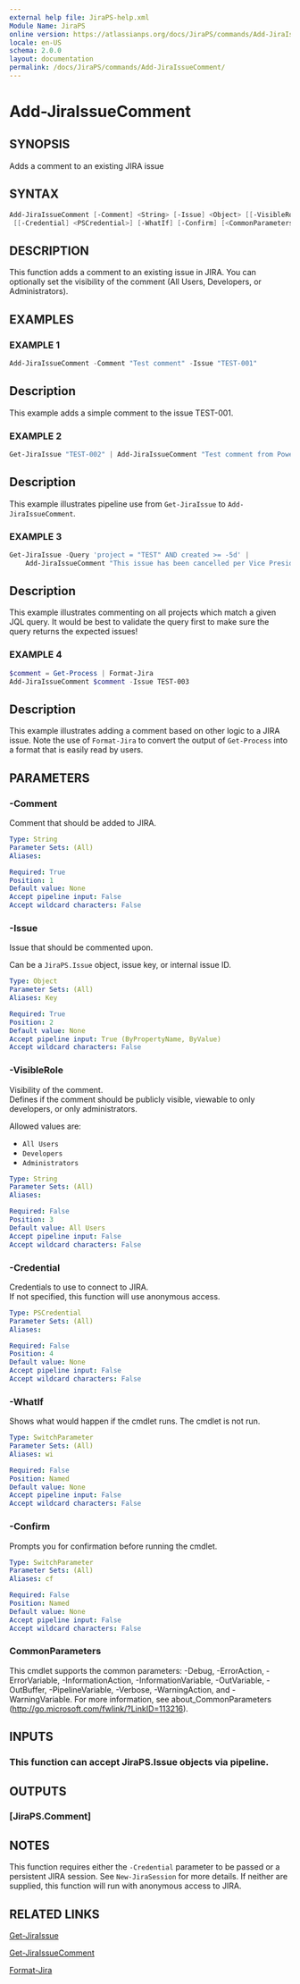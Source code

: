 ```yaml
---
external help file: JiraPS-help.xml
Module Name: JiraPS
online version: https://atlassianps.org/docs/JiraPS/commands/Add-JiraIssueComment/
locale: en-US
schema: 2.0.0
layout: documentation
permalink: /docs/JiraPS/commands/Add-JiraIssueComment/
---
```

# Add-JiraIssueComment

## SYNOPSIS

Adds a comment to an existing JIRA issue

## SYNTAX

```powershell
Add-JiraIssueComment [-Comment] <String> [-Issue] <Object> [[-VisibleRole] <String>]
 [[-Credential] <PSCredential>] [-WhatIf] [-Confirm] [<CommonParameters>]
```

## DESCRIPTION

This function adds a comment to an existing issue in JIRA.
You can optionally set the visibility of the comment (All Users, Developers, or Administrators).

## EXAMPLES

### EXAMPLE 1

```powershell
Add-JiraIssueComment -Comment "Test comment" -Issue "TEST-001"
```

Description  
 -----------  
This example adds a simple comment to the issue TEST-001.

### EXAMPLE 2

```powershell
Get-JiraIssue "TEST-002" | Add-JiraIssueComment "Test comment from PowerShell"
```

Description  
 -----------  
This example illustrates pipeline use from `Get-JiraIssue` to `Add-JiraIssueComment`.

### EXAMPLE 3

```powershell
Get-JiraIssue -Query 'project = "TEST" AND created >= -5d' |
    Add-JiraIssueComment "This issue has been cancelled per Vice President's orders."
```

Description  
 -----------  
This example illustrates commenting on all projects which match a given JQL query.
It would be best to validate the query first to make sure the query returns the expected issues!

### EXAMPLE 4

```powershell
$comment = Get-Process | Format-Jira
Add-JiraIssueComment $comment -Issue TEST-003
```

Description  
 -----------  
This example illustrates adding a comment based on other logic to a JIRA issue.
Note the use of `Format-Jira` to convert the output of `Get-Process` into a format that is easily read by users.

## PARAMETERS

### -Comment

Comment that should be added to JIRA.

```yaml
Type: String
Parameter Sets: (All)
Aliases:

Required: True
Position: 1
Default value: None
Accept pipeline input: False
Accept wildcard characters: False
```

### -Issue

Issue that should be commented upon.

Can be a `JiraPS.Issue` object, issue key, or internal issue ID.

```yaml
Type: Object
Parameter Sets: (All)
Aliases: Key

Required: True
Position: 2
Default value: None
Accept pipeline input: True (ByPropertyName, ByValue)
Accept wildcard characters: False
```

### -VisibleRole

Visibility of the comment.  
Defines if the comment should be publicly visible, viewable to only developers, or only administrators.

Allowed values are:

- `All Users`
- `Developers`
- `Administrators`

```yaml
Type: String
Parameter Sets: (All)
Aliases:

Required: False
Position: 3
Default value: All Users
Accept pipeline input: False
Accept wildcard characters: False
```

### -Credential

Credentials to use to connect to JIRA.  
If not specified, this function will use anonymous access.

```yaml
Type: PSCredential
Parameter Sets: (All)
Aliases:

Required: False
Position: 4
Default value: None
Accept pipeline input: False
Accept wildcard characters: False
```

### -WhatIf

Shows what would happen if the cmdlet runs.
The cmdlet is not run.

```yaml
Type: SwitchParameter
Parameter Sets: (All)
Aliases: wi

Required: False
Position: Named
Default value: None
Accept pipeline input: False
Accept wildcard characters: False
```

### -Confirm

Prompts you for confirmation before running the cmdlet.

```yaml
Type: SwitchParameter
Parameter Sets: (All)
Aliases: cf

Required: False
Position: Named
Default value: None
Accept pipeline input: False
Accept wildcard characters: False
```

### CommonParameters

This cmdlet supports the common parameters: -Debug, -ErrorAction, -ErrorVariable, -InformationAction, -InformationVariable, -OutVariable, -OutBuffer, -PipelineVariable, -Verbose, -WarningAction, and -WarningVariable.
For more information, see about_CommonParameters (http://go.microsoft.com/fwlink/?LinkID=113216).

## INPUTS

### This function can accept JiraPS.Issue objects via pipeline.

## OUTPUTS

### [JiraPS.Comment]

## NOTES

This function requires either the `-Credential` parameter to be passed or a persistent JIRA session.
See `New-JiraSession` for more details.
If neither are supplied, this function will run with anonymous access to JIRA.

## RELATED LINKS

[Get-JiraIssue](../Get-JiraIssue/)

[Get-JiraIssueComment](../Get-JiraIssueComment/)

[Format-Jira](../Format-Jira/)
